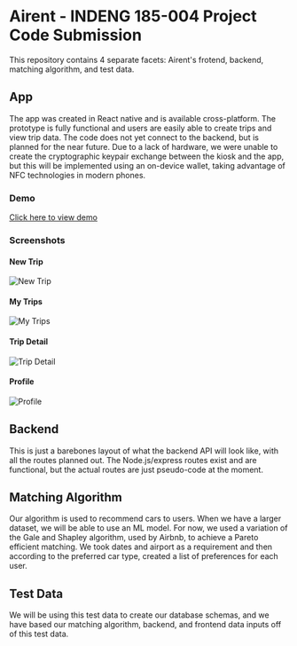 # Airent - INDENG 185-004 Project Code Submission
This repository contains 4 separate facets: Airent's frotend, backend, matching algorithm, and test data.

## App
The app was created in React native and is available cross-platform. The prototype is fully functional and users are easily able to create trips and view trip data. The code does not yet connect to the backend, but is planned for the near future. Due to a lack of hardware, we were unable to create the cryptographic keypair exchange between the kiosk and the app, but this will be implemented using an on-device wallet, taking advantage of NFC technologies in modern phones.

### Demo
[Click here to view demo](https://www.youtube.com/embed/TOetN3hkpUM)

### Screenshots
#### New Trip
![New Trip](./readme-assets/new_trip.PNG)

#### My Trips
![My Trips](./readme-assets/my_trips.PNG)

#### Trip Detail
![Trip Detail](./readme-assets/trip_detail.PNG)

#### Profile
![Profile](./readme-assets/profile.PNG)

## Backend
This is just a barebones layout of what the backend API will look like, with all the routes planned out. The Node.js/express routes exist and are functional, but the actual routes are just pseudo-code at the moment.

## Matching Algorithm
Our algorithm is used to recommend cars to users. When we have a larger dataset, we will be able to use an ML model. For now, we used a variation of the Gale and Shapley algorithm, used by Airbnb, to achieve a Pareto efficient matching. We took dates and airport as a requirement and then according to the preferred car type, created a list of preferences for each user.

## Test Data
We will be using this test data to create our database schemas, and we have based our matching algorithm, backend, and frontend data inputs off of this test data.
